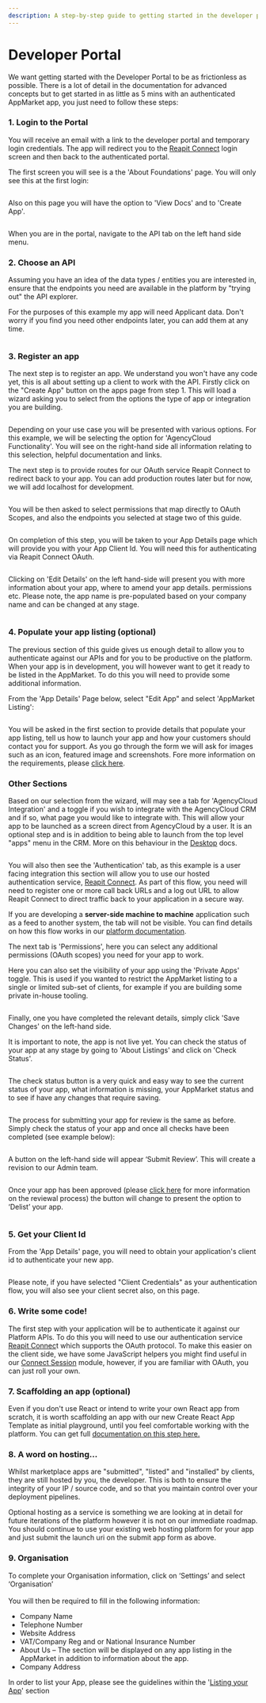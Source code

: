 ```yaml
---
description: A step-by-step guide to getting started in the developer portal
---
```


# Developer Portal

We want getting started with the Developer Portal to be as frictionless as possible. There is a lot of detail in the documentation for advanced concepts but to get started in as little as 5 mins with an authenticated AppMarket app, you just need to follow these steps:

### 1. Login to the Portal

You will receive an email with a link to the developer portal and temporary login credentials. The app will redirect you to the [Reapit Connect](api/reapit-connect.md) login screen and then back to the authenticated portal.&#x20;

The first screen you will see is a the 'About Foundations' page. You will only see this at the first login:&#x20;



<figure><img src=".gitbook/assets/DP1.jpg" alt=""><figcaption></figcaption></figure>

Also on this page you will have the option to 'View Docs' and to 'Create App'.&#x20;

<figure><img src=".gitbook/assets/image (116).png" alt=""><figcaption></figcaption></figure>

When you are in the portal, navigate to the API tab on the left hand side menu.

### 2. Choose an API

Assuming you have an idea of the data types / entities you are interested in, ensure that the endpoints you need are available in the platform by "trying out" the API explorer.&#x20;

For the purposes of this example my app will need Applicant data. Don't worry if you find you need other endpoints later, you can add them at any time.

<figure><img src=".gitbook/assets/DP2.jpg" alt=""><figcaption></figcaption></figure>

### 3. Register an app

The next step is to register an app. We understand you won't have any code yet, this is all about setting up a client to work with the API. Firstly click on the "Create App" button on the apps page from step 1. This will load a wizard asking you to select from the options the type of app or integration you are building.&#x20;

<figure><img src=".gitbook/assets/image (117).png" alt=""><figcaption></figcaption></figure>

Depending on your use case you will be presented with various options. For this example, we will be selecting the option for 'AgencyCloud Functionality'. You will see on the right-hand side all information relating to this selection, helpful documentation and links.&#x20;

The next step is to provide routes for our OAuth service Reapit Connect to redirect back to your app. You can add production routes later but for now, we will add localhost for development.

<figure><img src=".gitbook/assets/image (119).png" alt=""><figcaption></figcaption></figure>

You will be then asked to select permissions that map directly to OAuth Scopes, and also the endpoints you selected at stage two of this guide.

<figure><img src=".gitbook/assets/image (118).png" alt=""><figcaption></figcaption></figure>

On completion of this step, you will be taken to your App Details page which will provide you with your App Client Id. You will need this for authenticating via Reapit Connect OAuth.

<figure><img src=".gitbook/assets/CreatedApp1.jpg" alt=""><figcaption></figcaption></figure>

Clicking on 'Edit Details' on the left hand-side will present you with more information about your app, where to amend your app details. permissions etc. Please note, the app name is pre-populated based on your company name and can be changed at any stage.&#x20;

<figure><img src=".gitbook/assets/EditApp.jpg" alt=""><figcaption></figcaption></figure>

### 4. Populate your app listing (optional)

The previous section of this guide gives us enough detail to allow you to authenticate against our APIs and for you to be productive on the platform. When your app is in development, you will however want to get it ready to be listed in the AppMarket. To do this you will need to provide some additional information.

From the 'App Details' Page below, select "Edit App" and select 'AppMarket Listing':

<figure><img src=".gitbook/assets/Listing.jpg" alt=""><figcaption></figcaption></figure>

You will be asked in the first section to provide details that populate your app listing, tell us how to launch your app and how your customers should contact you for support. As you go through the form we will ask for images such as an icon, featured image and screenshots. Fore more information on the requirements, please [click here](listing-your-app/app-listing-review.md).

### Other Sections

Based on our selection from the wizard, will may  see a tab for 'AgencyCloud Integration' and a toggle if you wish to integrate with the AgencyCloud CRM and if so, what page you would like to integrate with. This will allow your app to be launched as a screen direct from AgencyCloud by a user. It is an optional step and is in addition to being able to launch from the top level "apps" menu in the CRM. More on this behaviour in the [Desktop](api/desktop-api.md#desktop-types) docs.

<figure><img src=".gitbook/assets/ACInt.jpg" alt=""><figcaption></figcaption></figure>

You will also then see the 'Authentication' tab, as this example is a user facing integration this section will allow you to use our hosted authentication service, [Reapit Connect](api/reapit-connect.md#overview). As part of this flow, you need will need to register one or more call back URLs and a log out URL to allow Reapit Connect to direct traffic back to your application in a secure way.

If you are developing a **server-side machine to machine** application such as a feed to another system, the tab will not be visible. You can find details on how this flow works in our [platform documentation](api/api-documentation.md#authentication).

The next tab is 'Permissions', here you can select any additional permissions (OAuth scopes) you need for your app to work.&#x20;

Here you can also set the visibility of your app using the 'Private Apps' toggle. This is used if you wanted to restrict the AppMarket listing to a single or limited sub-set of clients, for example if you are building some private in-house tooling.&#x20;

<figure><img src=".gitbook/assets/Permissions (1).jpg" alt=""><figcaption></figcaption></figure>

Finally, one you have completed the relevant details, simply click 'Save Changes' on the left-hand side.

It is important to note, the app is not live yet. You can check the status of your app at any stage by going to 'About Listings' and click on 'Check Status'.

<figure><img src=".gitbook/assets/image (120).png" alt=""><figcaption></figcaption></figure>

The check status button is a very quick and easy way to see the current status of your app, what information is missing, your AppMarket status and to see if have any changes that require saving.

<figure><img src=".gitbook/assets/image (121).png" alt=""><figcaption></figcaption></figure>

The process for submitting your app for review is the same as before. Simply check the status of your app and once all checks have been completed (see example below):

<figure><img src=".gitbook/assets/image (122).png" alt=""><figcaption></figcaption></figure>

A button on the left-hand side will appear ‘Submit Review’. This will create a revision to our Admin team.

<figure><img src=".gitbook/assets/image (123).png" alt=""><figcaption></figcaption></figure>

Once your app has been approved (please [click here](listing-your-app.md) for more information on the reviewal process) the button will change to present the option to ‘Delist’ your app.

<figure><img src=".gitbook/assets/image (124).png" alt=""><figcaption></figcaption></figure>

### 5. Get your Client Id

From the 'App Details' page, you will need to obtain your application's client id to authenticate your new app.

<figure><img src=".gitbook/assets/CreatedApp1.jpg" alt=""><figcaption></figcaption></figure>

Please note, if you have selected "Client Credentials" as your authentication flow, you will also see your client secret also, on this page.

### 6. **Write some code!**

The first step with your application will be to authenticate it against our Platform APIs. To do this you will need to use our authentication service [Reapit Connec](api/reapit-connect.md)t which supports the OAuth protocol. To make this easier on the client side, we have some JavaScript helpers you might find useful in our [Connect Session](app-development/connect-session.md) module, however, if you are familiar with OAuth, you can just roll your own.

### 7. Scaffolding an app (optional)

Even if you don't use React or intend to write your own React app from scratch, it is worth scaffolding an app with our new Create React App Template as initial playground, until you feel comfortable working with the platform. You can get full [documentation on this step here.](app-development/create-react-app-template.md)

### 8. A word on hosting...

Whilst marketplace apps are "submitted", "listed" and "installed" by clients, they are still hosted by you, the developer. This is both to ensure the integrity of your IP / source code, and so that you maintain control over your deployment pipelines.

Optional hosting as a service is something we are looking at in detail for future iterations of the platform however it is not on our immediate roadmap. You should continue to use your existing web hosting platform for your app and just submit the launch uri on the submit app form as above.&#x20;

### 9. Organisation

To complete your Organisation information, click on ‘Settings’ and select ‘Organisation’\
\
&#x20;You will then be required to fill in the following information:

* Company Name
* Telephone Number
* Website Address
* VAT/Company Reg and or National Insurance Number
* About Us – The section will be displayed on any app listing in the AppMarket in addition to information about the app.&#x20;
* Company Address

In order to list your App, please see the guidelines within the '[Listing your App](https://app.gitbook.com/@reapit-1/s/reapit-foundations/\~/drafts/-MQMdhdEIqniO2BQbO\_g/listing-your-app)' section&#x20;
